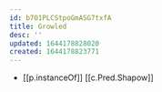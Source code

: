 ```yaml
---
id: b7O1PLCStpoGmASG7txfA
title: Growled
desc: ''
updated: 1644178828020
created: 1644178823771
---
```


- [[p.instanceOf]] [[c.Pred.Shapow]]
